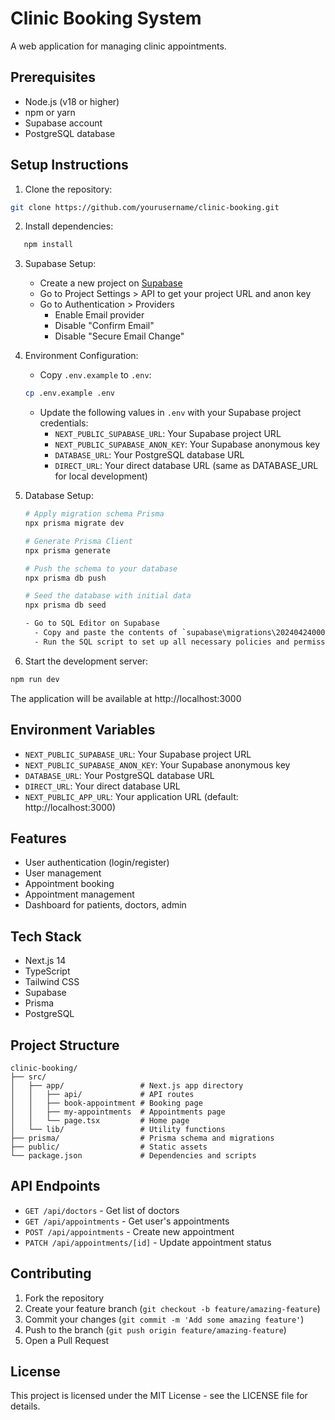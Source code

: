 # Clinic Booking System

A web application for managing clinic appointments.

## Prerequisites

- Node.js (v18 or higher)
- npm or yarn
- Supabase account
- PostgreSQL database

## Setup Instructions

1. Clone the repository:
```bash
git clone https://github.com/yourusername/clinic-booking.git
```

2. Install dependencies:
```bash
   npm install
```

3. Supabase Setup:
   - Create a new project on [Supabase](https://supabase.com)
   - Go to Project Settings > API to get your project URL and anon key
   - Go to Authentication > Providers
     - Enable Email provider
     - Disable "Confirm Email"
     - Disable "Secure Email Change"

4. Environment Configuration:
   - Copy `.env.example` to `.env`:
   ```bash
   cp .env.example .env
   ```
   - Update the following values in `.env` with your Supabase project credentials:
     - `NEXT_PUBLIC_SUPABASE_URL`: Your Supabase project URL
     - `NEXT_PUBLIC_SUPABASE_ANON_KEY`: Your Supabase anonymous key
     - `DATABASE_URL`: Your PostgreSQL database URL
     - `DIRECT_URL`: Your direct database URL (same as DATABASE_URL for local development)

5. Database Setup:
   ```bash
   # Apply migration schema Prisma
   npx prisma migrate dev

   # Generate Prisma Client
   npx prisma generate

   # Push the schema to your database
   npx prisma db push

   # Seed the database with initial data
   npx prisma db seed

   - Go to SQL Editor on Supabase
     - Copy and paste the contents of `supabase\migrations\20240424000000_update_schema.sql`
     - Run the SQL script to set up all necessary policies and permissions
   ```

6. Start the development server:
```bash
npm run dev
```

The application will be available at http://localhost:3000

## Environment Variables

- `NEXT_PUBLIC_SUPABASE_URL`: Your Supabase project URL
- `NEXT_PUBLIC_SUPABASE_ANON_KEY`: Your Supabase anonymous key
- `DATABASE_URL`: Your PostgreSQL database URL
- `DIRECT_URL`: Your direct database URL
- `NEXT_PUBLIC_APP_URL`: Your application URL (default: http://localhost:3000)

## Features

- User authentication (login/register)
- User management
- Appointment booking
- Appointment management
- Dashboard for patients, doctors, admin

## Tech Stack

- Next.js 14
- TypeScript
- Tailwind CSS
- Supabase
- Prisma
- PostgreSQL

## Project Structure

```
clinic-booking/
├── src/
│   ├── app/                 # Next.js app directory
│   │   ├── api/             # API routes
│   │   ├── book-appointment # Booking page
│   │   ├── my-appointments  # Appointments page
│   │   └── page.tsx         # Home page
│   └── lib/                 # Utility functions
├── prisma/                  # Prisma schema and migrations
├── public/                  # Static assets
└── package.json             # Dependencies and scripts
```

## API Endpoints

- `GET /api/doctors` - Get list of doctors
- `GET /api/appointments` - Get user's appointments
- `POST /api/appointments` - Create new appointment
- `PATCH /api/appointments/[id]` - Update appointment status

## Contributing

1. Fork the repository
2. Create your feature branch (`git checkout -b feature/amazing-feature`)
3. Commit your changes (`git commit -m 'Add some amazing feature'`)
4. Push to the branch (`git push origin feature/amazing-feature`)
5. Open a Pull Request

## License

This project is licensed under the MIT License - see the LICENSE file for details.

